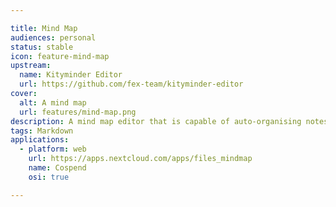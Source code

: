 ```yaml
---

title: Mind Map
audiences: personal
status: stable
icon: feature-mind-map
upstream:
  name: Kityminder Editor
  url: https://github.com/fex-team/kityminder-editor
cover:
  alt: A mind map
  url: features/mind-map.png
description: A mind map editor that is capable of auto-organising notes, and export in text format.
tags: Markdown
applications:
  - platform: web
    url: https://apps.nextcloud.com/apps/files_mindmap
    name: Cospend
    osi: true

---
```

